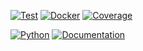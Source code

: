 
[![Test](https://github.com/haniffalab/adia/actions/workflows/test-coverage.yml/badge.svg)](https://github.com/haniffalab/adia/actions/workflows/test-coverage.yml)
[![Docker](https://github.com/haniffalab/adia/actions/workflows/docker-build.yml/badge.svg)](https://github.com/haniffalab/adia/actions/workflows/docker-build.yml)
[![Coverage](https://codecov.io/gh/haniffalab/adia/branch/main/graph/badge.svg?token=SM1J6FVZ5C)](https://codecov.io/gh/haniffalab/adia)

[![Python](https://img.shields.io/badge/python-3.8-blue)](https://python.org)
[![Documentation](https://img.shields.io/badge/Documentation-almost%20done-blue)](https://pylover.github.io/adia/docs/latest/html/)

